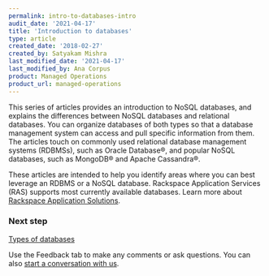 ```yaml
---
permalink: intro-to-databases-intro
audit_date: '2021-04-17'
title: 'Introduction to databases'
type: article
created_date: '2018-02-27'
created_by: Satyakam Mishra
last_modified_date: '2021-04-17'
last_modified_by: Ana Corpus
product: Managed Operations
product_url: managed-operations
---
```


This series of articles provides an introduction to NoSQL databases, and
explains the differences between NoSQL databases and relational databases.
You can organize databases of both types so that a database management system
can access and pull specific information from them. The articles touch on
commonly used relational database management systems (RDBMSs), such as Oracle Database&reg;, and popular NoSQL databases, such as MongoDB&reg; and Apache Cassandra&reg;.

These articles are intended to help you identify areas where you can best
leverage an RDBMS or a NoSQL database. Rackspace Application Services (RAS)
supports most currently available databases. Learn more about [Rackspace
Application
Solutions](https://www.rackspace.com/applications).

### Next step

[Types of databases](/support/how-to/types-of-databases/)

Use the Feedback tab to make any comments or ask questions. You can also [start a conversation with us](https://www.rackspace.com/contact).
